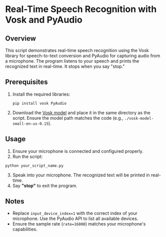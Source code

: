 # Real-Time Speech Recognition with Vosk and PyAudio

## Overview
This script demonstrates real-time speech recognition using the Vosk library for speech-to-text conversion and PyAudio for capturing audio from a microphone. The program listens to your speech and prints the recognized text in real-time. It stops when you say "stop."

## Prerequisites
1. Install the required libraries:
   ```
   pip install vosk PyAudio
   ```
2. Download the [Vosk model](https://alphacephei.com/vosk/models) and place it in the same directory as the script. Ensure the model path matches the code (e.g., ```./vosk-model-small-en-us-0.15```).

## Usage

1.  Ensure your microphone is connected and configured properly.
2.  Run the script:
```
python your_script_name.py
```
3.  Speak into your microphone. The recognized text will be printed in real-time.
4.  Say **"stop"** to exit the program.

## Notes
*   Replace ```input_device_index=1``` with the correct index of your microphone. Use the PyAudio API to list all available devices.
*   Ensure the sample rate (```rate=16000```) matches your microphone's capabilities.